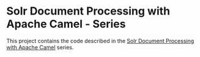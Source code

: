 Solr Document Processing with Apache Camel - Series
===================================================

This project contains the code described in the [Solr Document Processing with Apache Camel](http://www.gastongonzalez.com/) series.
